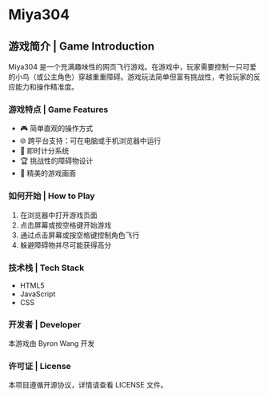# Miya304

## 游戏简介 | Game Introduction

Miya304 是一个充满趣味性的网页飞行游戏。在游戏中，玩家需要控制一只可爱的小鸟（或公主角色）穿越重重障碍。游戏玩法简单但富有挑战性，考验玩家的反应能力和操作精准度。

### 游戏特点 | Game Features

- 🎮 简单直观的操作方式
- 🌐 跨平台支持：可在电脑或手机浏览器中运行
- 🎯 即时计分系统
- 🏆 挑战性的障碍物设计
- 🎨 精美的游戏画面

### 如何开始 | How to Play

1. 在浏览器中打开游戏页面
2. 点击屏幕或按空格键开始游戏
3. 通过点击屏幕或按空格键控制角色飞行
4. 躲避障碍物并尽可能获得高分

### 技术栈 | Tech Stack

- HTML5
- JavaScript
- CSS

### 开发者 | Developer

本游戏由 Byron Wang 开发

### 许可证 | License

本项目遵循开源协议，详情请查看 LICENSE 文件。